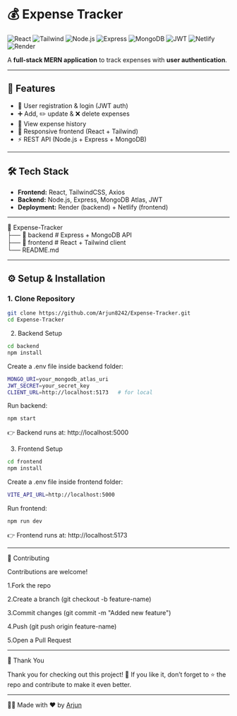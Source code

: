 # 💰 Expense Tracker 
![React](https://img.shields.io/badge/Frontend-React-blue?logo=react)
![Tailwind](https://img.shields.io/badge/Style-TailwindCSS-38B2AC?logo=tailwindcss)
![Node.js](https://img.shields.io/badge/Backend-Node.js-green?logo=node.js)
![Express](https://img.shields.io/badge/Framework-Express-black?logo=express)
![MongoDB](https://img.shields.io/badge/Database-MongoDB-4EA94B?logo=mongodb)
![JWT](https://img.shields.io/badge/Auth-JWT-orange?logo=jsonwebtokens)
![Netlify](https://img.shields.io/badge/Deploy-Frontend-00C7B7?logo=netlify)
![Render](https://img.shields.io/badge/Deploy-Backend-46E3B7?logo=render)


A **full-stack MERN application** to track expenses with **user authentication**.  

---

## 🚀 Features  
- 🔐 User registration & login (JWT auth)  
- ➕ Add, ✏️ update & ❌ delete expenses  
- 📜 View expense history  
- 📱 Responsive frontend (React + Tailwind)  
- ⚡ REST API (Node.js + Express + MongoDB)  

---

## 🛠 Tech Stack  
- **Frontend:** React, TailwindCSS, Axios  
- **Backend:** Node.js, Express, MongoDB Atlas, JWT  
- **Deployment:** Render (backend) + Netlify (frontend)  

---


📂 Expense-Tracker  
├── 📁 backend   # Express + MongoDB API  
├── 📁 frontend  # React + Tailwind client  
└── README.md


---


## ⚙️ Setup & Installation  

### 1. Clone Repository  
```bash
git clone https://github.com/Arjun8242/Expense-Tracker.git
cd Expense-Tracker
```

2. Backend Setup
```bash
cd backend
npm install
```

Create a .env file inside backend folder:
```bash
MONGO_URI=your_mongodb_atlas_uri
JWT_SECRET=your_secret_key
CLIENT_URL=http://localhost:5173   # for local
```

Run backend:
```bash
npm start
```

👉 Backend runs at: http://localhost:5000

3. Frontend Setup
```bash
cd frontend
npm install
```

Create a .env file inside frontend folder:

```bash
VITE_API_URL=http://localhost:5000
```

Run frontend:

```bash
npm run dev
```

👉 Frontend runs at: http://localhost:5173

---

🤝 Contributing

Contributions are welcome!

1.Fork the repo

2.Create a branch (git checkout -b feature-name)

3.Commit changes (git commit -m "Added new feature")

4.Push (git push origin feature-name)

5.Open a Pull Request

---

🙌 Thank You

Thank you for checking out this project! 💙
If you like it, don’t forget to ⭐ the repo and contribute to make it even better.

---

👨‍💻 Made with ❤️ by [Arjun](https://github.com/Arjun8242)

